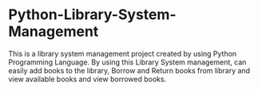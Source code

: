 # Python-Library-System-Management
This is a library system management project created by using Python Programming Language. By using this Library System management, can easily add books to the library, Borrow and Return books from library and view available books and view borrowed books.
